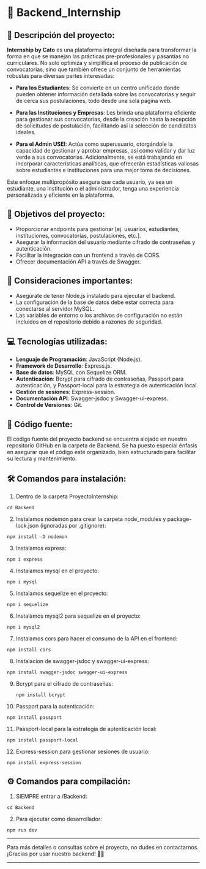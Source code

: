 # 🚀 Backend_Internship

## 📌 Descripción del proyecto:

**Internship by Cato** es una plataforma integral diseñada para transformar la forma en que se manejan las prácticas pre-profesionales y pasantías no curriculares. No solo optimiza y simplifica el proceso de publicación de convocatorias, sino que también ofrece un conjunto de herramientas robustas para diversas partes interesadas:

- **Para los Estudiantes**: Se convierte en un centro unificado donde pueden obtener información detallada sobre las convocatorias y seguir de cerca sus postulaciones, todo desde una sola página web.

- **Para las Instituciones y Empresas**: Les brinda una plataforma eficiente para gestionar sus convocatorias, desde la creación hasta la recepción de solicitudes de postulación, facilitando así la selección de candidatos ideales.

- **Para el Admin USEI**: Actúa como superusuario, otorgándole la capacidad de gestionar y aprobar empresas, así como validar y dar luz verde a sus convocatorias. Adicionalmente, se está trabajando en incorporar características analíticas, que ofrecerán estadísticas valiosas sobre estudiantes e instituciones para una mejor toma de decisiones.

Este enfoque multipropósito asegura que cada usuario, ya sea un estudiante, una institución o el administrador, tenga una experiencia personalizada y eficiente en la plataforma.


## 🎯 Objetivos del proyecto:

- Proporcionar endpoints para gestionar [ej. usuarios, estudiantes, instituciones, convocatorias, postulaciones, etc.].
- Asegurar la información del usuario mediante cifrado de contraseñas y autenticación. 
- Facilitar la integración con un frontend a través de CORS.
- Ofrecer documentación API a través de Swagger.

## 📣 Consideraciones importantes:

- Asegúrate de tener Node.js instalado para ejecutar el backend.
- La configuración de la base de datos debe estar correcta para conectarse al servidor MySQL.
- Las variables de entorno o los archivos de configuración no están incluidos en el repositorio debido a razones de seguridad.

## 💻 Tecnologías utilizadas:

- **Lenguaje de Programación**: JavaScript (Node.js).
- **Framework de Desarrollo**: Express.js.
- **Base de datos**: MySQL con Sequelize ORM.
- **Autenticación**: Bcrypt para cifrado de contraseñas, Passport para autenticación, y Passport-local para la estrategia de autenticación local.
- **Gestión de sesiones**: Express-session.
- **Documentación API**: Swagger-jsdoc y Swagger-ui-express.
- **Control de Versiones**: Git.

## 📂 Código fuente:

El código fuente del proyecto backend se encuentra alojado en nuestro repositorio GitHub en la carpeta de Backend. Se ha puesto especial énfasis en asegurar que el código esté organizado, bien estructurado para facilitar su lectura y mantenimiento.

## 🛠 Comandos para instalación:

1. Dentro de la carpeta ProyectoInternship:

```
cd Backend
```

2. Instalamos nodemon para crear la carpeta node_modules y package-lock.json (ignoradas por .gitignore):

```
npm install -D nodemon
```

3. Instalamos express:

```
npm i express
```

4. Instalamos mysql en el proyecto:

```
npm i mysql
```

5. Instalamos sequelize en el proyecto:

```
npm i sequelize
```

6. Instalamos mysql2 para sequelize en el proyecto:

```
npm i mysql2
```

7. Instalamos cors para hacer el consumo de la API en el frontend:

```
npm install cors
```

8. Instalacion de swagger-jsdoc y swagger-ui-express:

```
npm install swagger-jsdoc swagger-ui-express
```

9. Bcrypt para el cifrado de contraseñas:

   ```
   npm install bcrypt
   ```

10. Passport para la autenticación:
   ```
   npm install passport
   ```

11. Passport-local para la estrategia de autenticación local:
   ```
   npm install passport-local
   ```

12. Express-session para gestionar sesiones de usuario:
   ```
   npm install express-session
   ```

## ⚙ Comandos para compilación:

1. SIEMPRE entrar a /Backend:

```
cd Backend
```

2. Para ejecutar como desarrollador:

```
npm run dev
```

---

Para más detalles o consultas sobre el proyecto, no dudes en contactarnos. ¡Gracias por usar nuestro backend! 🙏🎉

---
